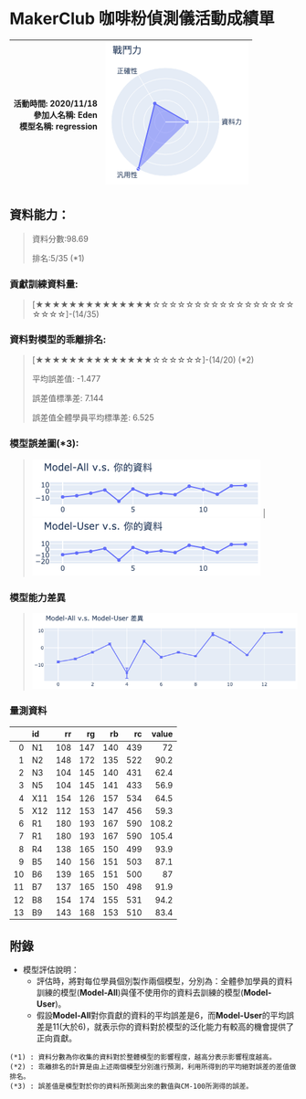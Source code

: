 # MakerClub 咖啡粉偵測儀活動成績單 
| 活動時間: 2020/11/18<br>參加人名稱: **Eden**<br>模型名稱: **regression** | ![](000.png) |
|-----:|-------------:|
## 資料能力：
> 資料分數:98.69
>
> 排名:5/35 (*1)
### 貢獻訓練資料量:
> 	[★★★★★★★★★★★★★★☆☆☆☆☆☆☆☆☆☆☆☆☆☆☆☆☆☆☆☆☆]-(14/35)
### 資料對模型的乖離排名:
> 	[★★★★★★★★★★★★★★☆☆☆☆☆☆]-(14/20) (*2)
>
> 	平均誤差值: -1.477
>
> 	誤差值標準差: 7.144
>
> 	誤差值全體學員平均標準差: 6.525
### 模型誤差圖(*3):
> ![001](001.png)	|![002](002.png)
### 模型能力差異
> ![003](003.png)
### 量測資料
|    | id   |   rr |   rg |   rb |   rc |   value |
|---:|:-----|-----:|-----:|-----:|-----:|--------:|
|  0 | N1   |  108 |  147 |  140 |  439 |    72   |
|  1 | N2   |  148 |  172 |  135 |  522 |    90.2 |
|  2 | N3   |  104 |  145 |  140 |  431 |    62.4 |
|  3 | N5   |  104 |  145 |  141 |  433 |    56.9 |
|  4 | X11  |  154 |  126 |  157 |  534 |    64.5 |
|  5 | X12  |  112 |  153 |  147 |  456 |    59.3 |
|  6 | R1   |  180 |  193 |  167 |  590 |   108.2 |
|  7 | R1   |  180 |  193 |  167 |  590 |   105.4 |
|  8 | R4   |  138 |  165 |  150 |  499 |    93.9 |
|  9 | B5   |  140 |  156 |  151 |  503 |    87.1 |
| 10 | B6   |  139 |  165 |  151 |  500 |    87   |
| 11 | B7   |  137 |  165 |  150 |  498 |    91.9 |
| 12 | B8   |  154 |  174 |  155 |  531 |    94.2 |
| 13 | B9   |  143 |  168 |  153 |  510 |    83.4 |
## 附錄
* 模型評估說明：
  - 評估時，將對每位學員個別製作兩個模型，分別為：全體參加學員的資料訓練的模型(**Model-All**)與僅不使用你的資料去訓練的模型(**Model-User**)。
  - 假設**Model-All**對你貢獻的資料的平均誤差是6，而**Model-User**的平均誤差是11(大於6)，就表示你的資料對於模型的泛化能力有較高的機會提供了正向貢獻。
```
(*1) : 資料分數為你收集的資料對於整體模型的影響程度，越高分表示影響程度越高。
(*2) : 乖離排名的計算是由上述兩個模型分別進行預測，利用所得到的平均絕對誤差的差值做排名。
(*3) : 誤差值是模型對於你的資料所預測出來的數值與CM-100所測得的誤差。
```
